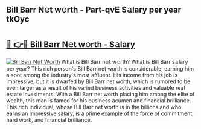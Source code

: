 ## Bill Barr N𝚎t w𝚘rth - Part-qvE S𝚊lary per year tkOyc

# <h2><a href="http://gc46qa.nevu.top/?p=Bill+Barr">🔗 👉🔴 Bill Barr N𝚎t w𝚘rth - S𝚊lary</a></h2>

[![Bill Barr N𝚎t W𝚘rth](https://i.imgur.com/Oavwk0R.jpeg)](http://gc46qa.nevu.top/?p=Bill+Barr)
What is Bill Barr n𝚎t w𝚘rth? What is Bill Barr s𝚊lary per year?
This rich person's Bill Barr net worth is considerable, earning him a spot among the industry's most affluent. His income from his job is impressive, but it is dwarfed by Bill Barr net worth, which is rumored to be even larger as a result of his varied business activities and valuable real estate investments. With a Bill Barr net worth placing him among the elite of wealth, this man is famed for his business acumen and financial brilliance. This rich individual, whose Bill Barr net worth is in the billions and who earns an impressive salary, is a prime example of the force of commitment, hard work, and financial brilliance.
